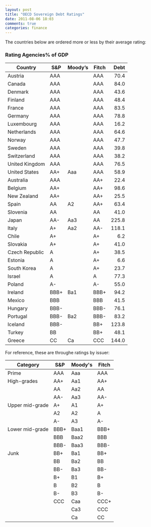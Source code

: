 ```yaml
---
layout: post
title: "OECD Sovereign Debt Ratings"
date: 2011-08-06 18:03
comments: true
categories: finance
---
```


The countries below are ordered more or less by their average rating:

### Rating Agencies% of GDP

Country        | S&amp;P | Moody’s | Fitch |  Debt
---------------|---------|---------|-------|------:
Austria        | AAA     |         | AAA   |  70.4 
Canada         | AAA     |         | AAA   |  84.0 
Denmark        | AAA     |         | AAA   |  43.6 
Finland        | AAA     |         | AAA   |  48.4 
France         | AAA     |         | AAA   |  83.5 
Germany        | AAA     |         | AAA   |  78.8 
Luxembourg     | AAA     |         | AAA   |  16.2 
Netherlands    | AAA     |         | AAA   |  64.6 
Norway         | AAA     |         | AAA   |  47.7 
Sweden         | AAA     |         | AAA   |  39.8 
Switzerland    | AAA     |         | AAA   |  38.2 
United Kingdom | AAA     |         | AAA   |  76.5 
United States  | AA+     | Aaa     | AAA   |  58.9 
Australia      | AAA     |         | AA+   |  22.4 
Belgium        | AA+     |         | AA+   |  98.6 
New Zealand    | AA+     |         | AA+   |  25.5 
Spain          | AA      | A2      | AA+   |  63.4 
Slovenia       | AA      |         | AA    |  41.0 
Japan          | AA-     | Aa3     | AA    | 225.8 
Italy          | A+      | Aa2     | AA-   | 118.1 
Chile          | A+      |         | A+    |   6.2 
Slovakia       | A+      |         | A+    |  41.0 
Czech Republic | A       |         | A+    |  38.5 
Estonia        | A       |         | A+    |   6.6 
South Korea    | A       |         | A+    |  23.7 
Israel         | A       |         | A     |  77.3 
Poland         | A-      |         | A-    |  55.0 
Ireland        | BBB+    | Ba1     | BBB+  |  94.2 
Mexico         | BBB     |         | BBB   |  41.5 
Hungary        | BBB-    |         | BBB-  |  76.1 
Portugal       | BBB-    | Ba2     | BBB-  |  83.2 
Iceland        | BBB-    |         | BB+   | 123.8 
Turkey         | BB      |         | BB+   |  48.1 
Greece         | CC      | Ca      | CCC   | 144.0 

For reference, these are throughe ratings by issuer:

Category        | S&P  | Moody's | Fitch
----------------|------|---------|------
Prime           | AAA  | Aaa     | AAA
High-grades     | AA+  | Aa1     | AA+
                | AA   | Aa2     | AA
                | AA-  | Aa3     | AA-
Upper mid-grade | A+   | A1      | A+
                | A2   | A2      | A
                | A-   | A3      | A-
Lower mid-grade | BBB+ | Baa1    | BBB+
                | BBB  | Baa2    | BBB
                | BBB- | Baa3    | BBB-
Junk            | BB+  | Ba1     | BB+
                | BB   | Ba2     | BB
                | BB-  | Ba3     | BB-
                | B+   | B1      | B+
                | B    | B2      | B
                | B-   | B3      | B-
                | CCC  | Caa     | CCC+
                |      | Ca3     | CCC
                |      | Ca      | CC
              
